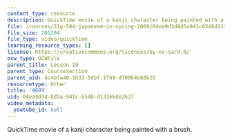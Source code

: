 ```yaml
---
content_type: resource
description: QuickTime movie of a kanji character being painted with a brush.
file: /courses/21g-504-japanese-iv-spring-2009/04ea9d3d8d5a941c6548d133e6de2637_4609.mov
file_size: 201204
file_type: video/quicktime
learning_resource_types: []
license: https://creativecommons.org/licenses/by-nc-sa/4.0/
ocw_type: OCWFile
parent_title: Lesson 19
parent_type: CourseSection
parent_uid: 4c4bfa40-1b33-5dbf-1f49-d700b4b86b25
resourcetype: Other
title: '4609'
uid: 04ea9d3d-8d5a-941c-6548-d133e6de2637
video_metadata:
  youtube_id: null
---
```

QuickTime movie of a kanji character being painted with a brush.